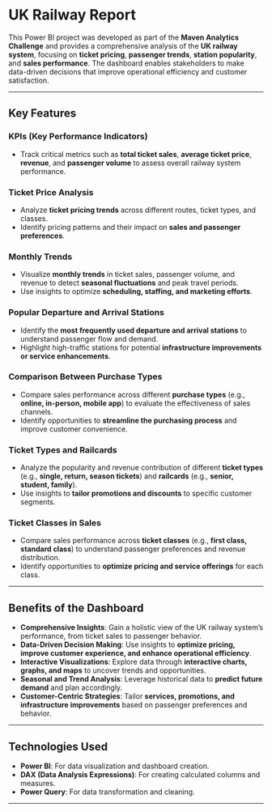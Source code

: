 # UK Railway Report

This Power BI project was developed as part of the **Maven Analytics Challenge** and provides a comprehensive analysis of the **UK railway system**, focusing on **ticket pricing**, **passenger trends**, **station popularity**, and **sales performance**. The dashboard enables stakeholders to make data-driven decisions that improve operational efficiency and customer satisfaction.

---

## Key Features

### **KPIs (Key Performance Indicators)**
- Track critical metrics such as **total ticket sales**, **average ticket price**, **revenue**, and **passenger volume** to assess overall railway system performance.

### **Ticket Price Analysis**
- Analyze **ticket pricing trends** across different routes, ticket types, and classes.
- Identify pricing patterns and their impact on **sales and passenger preferences**.

### **Monthly Trends**
- Visualize **monthly trends** in ticket sales, passenger volume, and revenue to detect **seasonal fluctuations** and peak travel periods.
- Use insights to optimize **scheduling, staffing, and marketing efforts**.

### **Popular Departure and Arrival Stations**
- Identify the **most frequently used departure and arrival stations** to understand passenger flow and demand.
- Highlight high-traffic stations for potential **infrastructure improvements or service enhancements**.

### **Comparison Between Purchase Types**
- Compare sales performance across different **purchase types** (e.g., **online, in-person, mobile app**) to evaluate the effectiveness of sales channels.
- Identify opportunities to **streamline the purchasing process** and improve customer convenience.

### **Ticket Types and Railcards**
- Analyze the popularity and revenue contribution of different **ticket types** (e.g., **single, return, season tickets**) and **railcards** (e.g., **senior, student, family**).
- Use insights to **tailor promotions and discounts** to specific customer segments.

### **Ticket Classes in Sales**
- Compare sales performance across **ticket classes** (e.g., **first class, standard class**) to understand passenger preferences and revenue distribution.
- Identify opportunities to **optimize pricing and service offerings** for each class.

---

## Benefits of the Dashboard

- **Comprehensive Insights**: Gain a holistic view of the UK railway system’s performance, from ticket sales to passenger behavior.
- **Data-Driven Decision Making**: Use insights to **optimize pricing, improve customer experience, and enhance operational efficiency**.
- **Interactive Visualizations**: Explore data through **interactive charts, graphs, and maps** to uncover trends and opportunities.
- **Seasonal and Trend Analysis**: Leverage historical data to **predict future demand** and plan accordingly.
- **Customer-Centric Strategies**: Tailor **services, promotions, and infrastructure improvements** based on passenger preferences and behavior.

---

## Technologies Used
- **Power BI**: For data visualization and dashboard creation.
- **DAX (Data Analysis Expressions)**: For creating calculated columns and measures.
- **Power Query**: For data transformation and cleaning.

---
